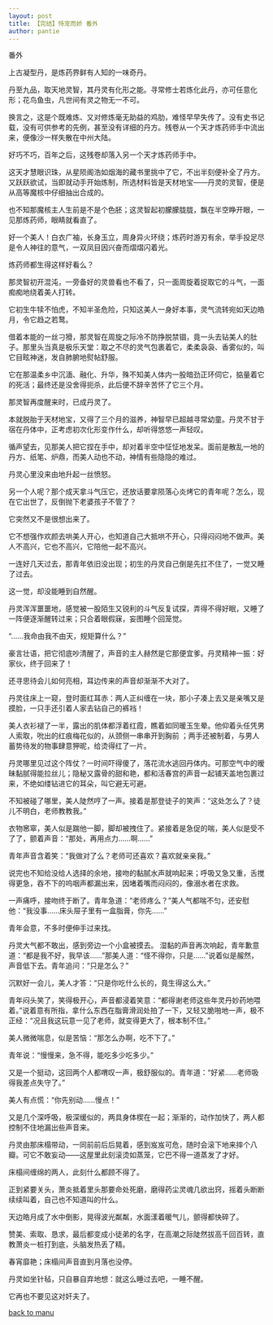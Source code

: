 ```yaml
---
layout: post
title: 【完结】恃宠而娇 番外
author: pantie
---
```




番外

上古凝型丹，是炼药界鲜有人知的一味奇丹。

丹至九品，取天地灵智，其丹灵有化形之能。寻常修士若炼化此丹，亦可任意化形；花鸟鱼虫，凡世间有灵之物无一不可。

换言之，这是个既难炼、又对修炼毫无助益的鸡肋，难怪早早失传了。没有史书记载，没有可供参考的先例，甚至没有详细的丹方。残卷从一个天才炼药师手中流出来，便像沙一样失散在中州大陆。

好巧不巧，百年之后，这残卷却落入另一个天才炼药师手中。

这天才慧眼识珠，从星陨阁浩如烟海的藏书里挑中了它，不出半刻便补全了丹方。又跃跃欲试，当即就动手开始炼制，所选材料皆是天材地宝——丹灵的灵智，便是从高等魔核中仔细抽出合成的。

也不知那魔核主人生前是不是个色胚；这灵智起初朦朦胧胧，飘在半空睁开眼，一见那炼药师，眼睛就看直了。

好一个美人！白衣广袖，长身玉立，周身异火环绕；炼药时游刃有余，举手投足尽是令人神往的意气，一双凤目因兴奋而熠熠闪着光。

炼药师都生得这样好看么？

那灵智初开混沌，一旁备好的灵兽看也不看了，只一面周旋着捉取它的斗气，一面痴痴地绕着美人打转。

它初生牛犊不怕虎，不知半圣危险，只知这美人一身好本事，灵气流转宛如天边皓月，令它趋之若鹜。

借着本能的一丝刁猾，那灵智在周旋之际冷不防挣脱禁锢，竟一头去钻美人的肚子。那里头当真是极乐天堂：取之不尽的灵气包裹着它，柔柔袅袅、香雾似的，叫它目眩神迷，发自肺腑地熨帖舒服。

它在那温柔乡中沉湎、融化、升华，殊不知美人体内一股暗劲正环伺它，掂量着它的死活；最终还是没舍得扼杀，此后便不辞辛苦怀了它三个月。




那灵智再度醒来时，已成丹灵了。

本就脱胎于天材地宝，又得了三个月的滋养，神智早已超越寻常幼童。丹灵不甘于宿在丹体中，正考虑初次化形变作什么，却听得悠悠一声轻叹。

循声望去，见那美人把它捏在手中，却对着半空中怔怔地发呆。面前是散乱一地的丹方、纸笔、炉鼎，而美人动也不动，神情有些隐隐的难过。

丹灵心里没来由地升起一丝愤怒。

另一个人呢？那个成天拿斗气压它，还放话要拿陨落心炎烤它的青年呢？怎么，现在它出世了，反倒抛下老婆孩子不管了？

它突然又不是很想出来了。

它不想强作欢颜去哄美人开心，也知道自己大抵哄不开心，只得闷闷地不做声。美人不高兴，它也不高兴，它陪他一起不高兴。

一连好几天过去，那青年依旧没出现；初生的丹灵自己倒是先扛不住了，一觉又睡了过去。




这一觉，却没能睡到自然醒。

丹灵浑浑噩噩地，感觉被一股陌生又锐利的斗气反复试探，弄得不得好眠，又睡了一阵便逐渐醒转过来；只合着眼假寐，妄图睡个回笼觉。

“……我命由我不由天，规矩算什么？”

豪言壮语，把它彻底吵清醒了，声音的主人赫然是它那便宜爹。丹灵精神一振：好家伙，终于回来了！

还寻思待会儿如何亮相，耳边传来的声音却渐渐不大对了。

丹灵往床上一窥，登时面红耳赤：两人正纠缠在一块，那小子凑上去又是亲嘴又是摸脸，一只手还引着人家去钻自己的裤裆！

美人衣衫褪了一半，露出的肌体都浮着红霞，瞧着如同暖玉生晕。他仰着头任凭男人索取，吮出的红痕梅花似的，从颈侧一串串开到胸前 ；两手还被制着，与男人蓄势待发的物事肆意狎昵，给烫得红了一片。

丹灵哪里见过这个阵仗？一时间吓得傻了，落花流水逃回丹体内。可那空气中的暧昧黏腻得能拉丝儿；隐秘又露骨的甜和艳，都和活春宫的声音一起铺天盖地包裹过来，不绝如缕钻进它的耳朵，叫它避无可避。

不知被碰了哪里，美人陡然哼了一声。接着是那登徒子的笑声：“这处怎么了？徒儿不明白，老师教教我。”

衣物窸窣，美人似是踹他一脚，脚却被拽住了。紧接着是急促的喘，美人似是受不了了，颤着声音：“那处，再用点力……啊……”

青年声音含着笑：“我做对了么？老师可还喜欢？喜欢就亲亲我。”

说完也不知给没给人选择的余地，接吻的黏腻水声就响起来；呼吸又急又重，舌搅得更急，吞不下的呜咽声都漏出来，因堵着嘴而闷闷的，像溺水者在求救。

一声痛呼，接吻终于断了。青年急道：“老师疼么？”美人气都喘不匀，还安慰他：“我没事……床头屉子里有一盒脂膏，你先……”

青年会意，不多时便伸手过来找。

丹灵大气都不敢出，感到旁边一个小盒被摸去。
湿黏的声音再次响起，青年歉意道：“都是我不好，我早该……”那美人道：“怪不得你，只是……”说着似是赧然，声音低下去。青年追问：“只是怎么？”

沉默好一会儿，美人才答：“只是你吃什么长的，竟生得这么大。”

青年闷头笑了，笑得极开心，声音都浸着笑意：“都得谢老师这些年灵丹妙药地喂着。”说着意有所指，拿什么东西在脂膏滑润处拍了一下，又轻又脆啪地一声，极不正经：“况且我这玩意一见了老师，就变得更大了，根本制不住。”

美人微微喘息，似是苦恼：“那怎么办啊，吃不下了。”

青年说：“慢慢来，急不得，能吃多少吃多少。”

又是一个挺动，这回两个人都喟叹一声，极舒服似的。青年道：“好紧……老师吸得我差点失守了。”

美人有点慌：“你先别动……慢点！”

又是几个深呼吸，极深缓似的，两具身体楔在一起；渐渐的，动作加快了，两人都控制不住地漏出些声音来。

丹灵由那床榻带动，一同前前后后晃着，感到岌岌可危，随时会滚下地来摔个八瓣。可它不敢妄动——这屋里此刻滚烫如蒸笼，它巴不得一道蒸发了才好。

床榻间缠绵的两人，此刻什么都顾不得了。

正到紧要关头，萧炎抵着里头那要命处死磨，磨得药尘灵魂几欲出窍，摇着头断断续续叫着，自己也不知道叫的什么。

天边皓月成了水中倒影，晃得波光粼粼，水面漾着暖气儿，颤得都快碎了。

赞美、索取、恳求，最后都变成小徒弟的名字，在高潮之际陡然拔高千回百转，直教萧炎一桩打到底，头脑发热丢了精。




春宵靡艳；床榻间声音直到月落也没停。

丹灵如坐针毡，只自暴自弃地想：就这么睡过去吧，一睡不醒。

它再也不要见这对奸夫了。


[back to manu](https://allforyanchen.github.io/2020/07/19/post-31.html)
